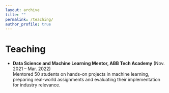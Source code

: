 ```yaml
---
layout: archive
title: ""
permalink: /teaching/
author_profile: true
---
```


# Teaching

* **Data Science and Machine Learning Mentor, ABB Tech Academy** (Nov. 2021 – Mar. 2022)  
Mentored 50 students on hands-on projects in machine learning, preparing real-world assignments and evaluating their implementation for industry relevance.
